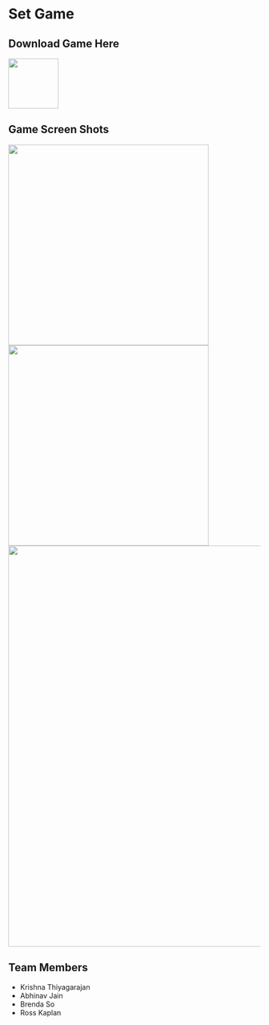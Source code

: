 # Set Game #


## Download Game Here ##

[<img src="https://raw.githubusercontent.com/krisht/GameOfSet/master/src/images/SET.png" width="100">](https://github.com/krisht/SoftwareSetGame/raw/master/GameOfSet.jar)


## Game Screen Shots ##

<img src="https://raw.githubusercontent.com/krisht/GameOfSet/master/imgs/login.png" width="400">
<img src="https://raw.githubusercontent.com/krisht/GameOfSet/master/imgs/registration.png" width="400">
<img src="https://raw.githubusercontent.com/krisht/GameOfSet/master/imgs/gameplay.gif" width="800">



## Team Members ##
- Krishna Thiyagarajan
- Abhinav Jain
- Brenda So
- Ross Kaplan
